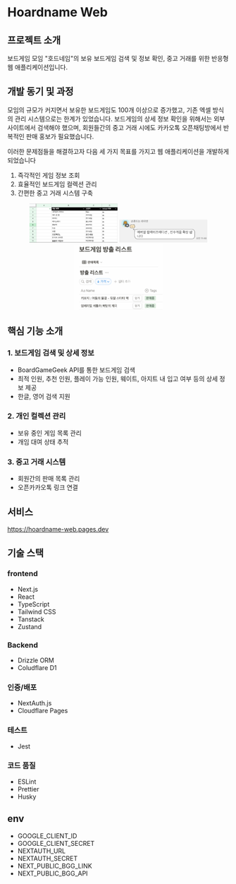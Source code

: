 # Hoardname Web

## 프로젝트 소개
보드게임 모임 "호드네임"의 보유 보드게임 검색 및 정보 확인, 중고 거래를 위한 반응형 웹 애플리케이션입니다.

## 개발 동기 및 과정

모임의 규모가 커지면서 보유한 보드게임도 100개 이상으로 증가했고, 기존 엑셀 방식의 관리 시스템으로는 한계가 있었습니다. 보드게임의 상세 정보 확인을 위해서는 외부 사이트에서 검색해야 했으며, 회원들간의 중고 거래 시에도 카카오톡 오픈채팅방에서 반복적인 판매 홍보가 필요했습니다.

이러한 문제점들을 해결하고자 다음 세 가지 목표를 가지고 웹 애플리케이션을 개발하게 되었습니다
1.  즉각적인 게임 정보 조회
2. 효율적인 보드게임 컬렉션 관리
3. 간편한 중고 거래 시스템 구축
<p align="center">
  <img src="public/readme/gameList.png" width="200" alt="게임 목록 엑셀">
  <img src="public/readme/kakaotalkTrade.jpeg" width="200" alt="카카오톡을 통한 중고 거래">
   <img src="public/readme/personalTrade.png" width="200" alt="카카오톡을 통한 중고 거래2">
</p>

## 핵심 기능 소개

### 1. 보드게임 검색 및 상세 정보
- BoardGameGeek API를 통한 보드게임 검색
- 최적 인원, 추천 인원, 플레이 가능 인원, 웨이트, 아지트 내 입고 여부 등의 상세 정보 제공
- 한글, 영어 검색 지원

### 2. 개인 컬렉션 관리
- 보유 중인 게임 목록 관리
- 개임 대여 상태 추적

### 3. 중고 거래 시스템
- 회원간의 판매 목록 관리
- 오픈카카오톡 링크 연결

## 서비스
https://hoardname-web.pages.dev

## 기술 스택

### frontend
- Next.js 
- React
- TypeScript
- Tailwind CSS
- Tanstack
- Zustand

### Backend
- Drizzle ORM
- Coludflare D1

### 인증/배포
- NextAuth.js
- Cloudflare Pages

### 테스트
- Jest

### 코드 품질
- ESLint
- Prettier
- Husky

## env
- GOOGLE_CLIENT_ID
- GOOGLE_CLIENT_SECRET
- NEXTAUTH_URL
- NEXTAUTH_SECRET
- NEXT_PUBLIC_BGG_LINK
- NEXT_PUBLIC_BGG_API